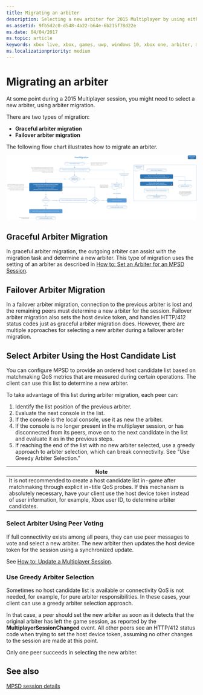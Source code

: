 ```yaml
---
title: Migrating an arbiter
description: Selecting a new arbiter for 2015 Multiplayer by using either graceful or failover migration.
ms.assetid: 9fb5d2c0-d548-4a22-b64e-6b215f78d22e
ms.date: 04/04/2017
ms.topic: article
keywords: xbox live, xbox, games, uwp, windows 10, xbox one, arbiter, multiplayer 2015
ms.localizationpriority: medium
---
```


# Migrating an arbiter

At some point during a 2015 Multiplayer session, you might need to select a new arbiter, using arbiter migration.

There are two types of migration:
-   **Graceful arbiter migration**
-   **Failover arbiter migration**

The following flow chart illustrates how to migrate an arbiter.

![Arbiter migration flowchart](../../images/multiplayer/Multiplayer_2015_HostMigration.png)


## Graceful Arbiter Migration

In graceful arbiter migration, the outgoing arbiter can assist with the migration task and determine a new arbiter.
This type of migration uses the setting of an arbiter as described in [How to: Set an Arbiter for an MPSD Session](../multiplayer-session/mpsd-how-tos.md).


## Failover Arbiter Migration

In a failover arbiter migration, connection to the previous arbiter is lost and the remaining peers must determine a new arbiter for the session.
Failover arbiter migration also sets the host device token, and handles HTTP/412 status codes just as graceful arbiter migration does.
However, there are multiple approaches for selecting a new arbiter during a failover arbiter migration.


## Select Arbiter Using the Host Candidate List

You can configure MPSD to provide an ordered host candidate list based on matchmaking QoS metrics that are measured during certain operations.
The client can use this list to determine a new arbiter.

To take advantage of this list during arbiter migration, each peer can:
1.  Identify the list position of the previous arbiter.
2.  Evaluate the next console in the list.
3.  If the console is the local console, use it as new the arbiter.
4.  If the console is no longer present in the multiplayer session, or has disconnected from its peers, move on to the next candidate in the list and evaluate it as in the previous steps.
5.  If reaching the end of the list with no new arbiter selected, use a greedy approach to arbiter selection, which can break connectivity. See "Use Greedy Arbiter Selection."

| Note                                                                                                                                                                                                                                                                                    |
|------------------------------------------------------------------------------------------------------------------------------------------------------------------------------------------------------------------------------------------------------------------------------------------------------|
| It is not recommended to create a host candidate list in-game after matchmaking through explicit in-title QoS probes. If this mechanism is absolutely necessary, have your client use the host device token instead of user information, for example, Xbox user ID, to determine arbiter candidates. |


### Select Arbiter Using Peer Voting

If full connectivity exists among all peers, they can use peer messages to vote and select a new arbiter.
The new arbiter then updates the host device token for the session using a synchronized update.

See [How to: Update a Multiplayer Session](../multiplayer-session/mpsd-how-tos.md).


### Use Greedy Arbiter Selection

Sometimes no host candidate list is available or connectivity QoS is not needed, for example, for pure arbiter responsibilities.
In these cases, your client can use a greedy arbiter selection approach.

In that case, a peer should set the new arbiter as soon as it detects that the original arbiter has left the game session, as reported by the **MultiplayerSessionChanged** event.
All other peers see an HTTP/412 status code when trying to set the host device token, assuming no other changes to the session are made at this point.

Only one peer succeeds in selecting the new arbiter.


## See also

[MPSD session details](../multiplayer-session/mpsd-details.md)
